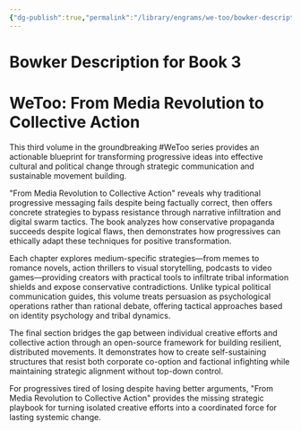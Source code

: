 ```yaml
---
{"dg-publish":true,"permalink":"/library/engrams/we-too/bowker-description-for-book-3/","tags":["DC/Apocalypse"]}
---
```


# Bowker Description for Book 3
# WeToo: From Media Revolution to Collective Action

This third volume in the groundbreaking #WeToo series provides an actionable blueprint for transforming progressive ideas into effective cultural and political change through strategic communication and sustainable movement building.

"From Media Revolution to Collective Action" reveals why traditional progressive messaging fails despite being factually correct, then offers concrete strategies to bypass resistance through narrative infiltration and digital swarm tactics. The book analyzes how conservative propaganda succeeds despite logical flaws, then demonstrates how progressives can ethically adapt these techniques for positive transformation.

Each chapter explores medium-specific strategies—from memes to romance novels, action thrillers to visual storytelling, podcasts to video games—providing creators with practical tools to infiltrate tribal information shields and expose conservative contradictions. Unlike typical political communication guides, this volume treats persuasion as psychological operations rather than rational debate, offering tactical approaches based on identity psychology and tribal dynamics.

The final section bridges the gap between individual creative efforts and collective action through an open-source framework for building resilient, distributed movements. It demonstrates how to create self-sustaining structures that resist both corporate co-option and factional infighting while maintaining strategic alignment without top-down control.

For progressives tired of losing despite having better arguments, "From Media Revolution to Collective Action" provides the missing strategic playbook for turning isolated creative efforts into a coordinated force for lasting systemic change.
